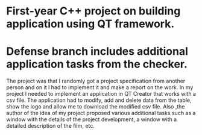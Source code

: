 # First-year C++ project on building application using QT framework.
# Defense branch includes additional application tasks from the checker.

The project was that I randomly got a project specification from another person and on it I had to implement it and make a report on the work. 
In my project I needed to implement an application in QT Creator that works with a csv file. The application had to modify, add and delete data from the table, show the logo and allow me to download the modified csv file. Also ,the author of the idea of my project proposed various additional tasks such as a window with the details of the project development, a window with a detailed description of the film, etc. 
